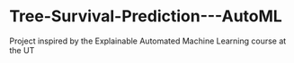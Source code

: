 # Tree-Survival-Prediction---AutoML
Project inspired by the Explainable Automated Machine Learning course at the UT
